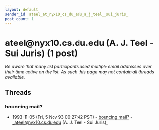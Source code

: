 ```yaml
---
layout: default
sender_id: ateel_at_nyx10_cs_du_edu_a_j_teel__sui_juris_
post_count: 1
---
```


# ateel<span>@</span>nyx10.cs.du.edu (A. J. Teel - Sui Juris) (1 post)

_Be aware that many list participants used multiple email addresses over their time active on the list. As such this page may not contain all threads available._

## Threads

### bouncing mail?
+ 1993-11-05 (Fri, 5 Nov 93 00:27:42 PST) - [bouncing mail?](/archive/1993/11/f1d6d31162d1d36962999362ee403237f5a4b3e43a5e24bf2eb2499c85c58c4b) - _ateel@nyx10.cs.du.edu (A. J. Teel - Sui Juris)_

